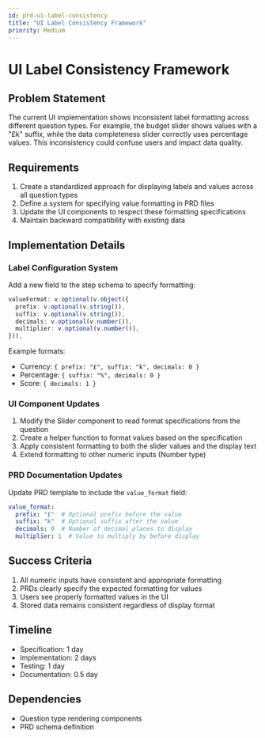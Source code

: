 ```yaml
---
id: prd-ui-label-consistency
title: "UI Label Consistency Framework"
priority: Medium
---
```


# UI Label Consistency Framework

## Problem Statement

The current UI implementation shows inconsistent label formatting across different question types. For example, the budget slider shows values with a "£k" suffix, while the data completeness slider correctly uses percentage values. This inconsistency could confuse users and impact data quality.

## Requirements

1. Create a standardized approach for displaying labels and values across all question types
2. Define a system for specifying value formatting in PRD files
3. Update the UI components to respect these formatting specifications
4. Maintain backward compatibility with existing data

## Implementation Details

### Label Configuration System

Add a new field to the step schema to specify formatting:

```typescript
valueFormat: v.optional(v.object({
  prefix: v.optional(v.string()),
  suffix: v.optional(v.string()),
  decimals: v.optional(v.number()),
  multiplier: v.optional(v.number()),
})),
```

Example formats:
- Currency: `{ prefix: "£", suffix: "k", decimals: 0 }`
- Percentage: `{ suffix: "%", decimals: 0 }`
- Score: `{ decimals: 1 }`

### UI Component Updates

1. Modify the Slider component to read format specifications from the question
2. Create a helper function to format values based on the specification
3. Apply consistent formatting to both the slider values and the display text
4. Extend formatting to other numeric inputs (Number type)

### PRD Documentation Updates

Update PRD template to include the `value_format` field:

```yaml
value_format:
  prefix: "£"  # Optional prefix before the value
  suffix: "k"  # Optional suffix after the value
  decimals: 0  # Number of decimal places to display
  multiplier: 1  # Value to multiply by before display
```

## Success Criteria

1. All numeric inputs have consistent and appropriate formatting
2. PRDs clearly specify the expected formatting for values
3. Users see properly formatted values in the UI
4. Stored data remains consistent regardless of display format

## Timeline

- Specification: 1 day
- Implementation: 2 days
- Testing: 1 day
- Documentation: 0.5 day

## Dependencies

- Question type rendering components
- PRD schema definition 